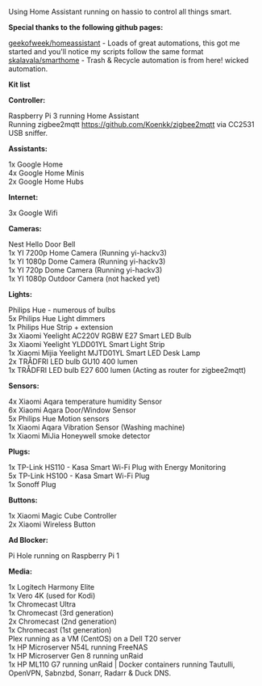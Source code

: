 Using Home Assistant running on hassio to control all things smart.<br />

<b>Special thanks to the following github pages:</b>

<a href="https://github.com/geekofweek/homeassistant">geekofweek/homeassistant</a> - Loads of great automations, this got me started and you'll notice my scripts follow the same format<br />
<a href="https://github.com/skalavala/smarthome">skalavala/smarthome</a> - Trash & Recycle automation is from here! wicked automation.

<b>Kit list</b>

<b>Controller:</b>

Raspberry Pi 3 running Home Assistant<br />
Running zigbee2mqtt https://github.com/Koenkk/zigbee2mqtt  via CC2531 USB sniffer.

<b>Assistants:</b>

1x Google Home<br />
4x Google Home Minis<br />
2x Google Home Hubs<br />

<b>Internet:</b>

3x Google Wifi

<b>Cameras:</b>

Nest Hello Door Bell<br />
1x YI 7200p Home Camera (Running yi-hackv3)<br />
1x YI 1080p Dome Camera (Running yi-hackv3)<br />
1x YI 720p Dome Camera (Running yi-hackv3)<br />
1x YI 1080p Outdoor Camera (not hacked yet)

<b>Lights:</b>

Philips Hue - numerous of bulbs<br />
5x Philips Hue Light dimmers<br />
1x Philips Hue Strip + extension<br />
3x Xiaomi Yeelight AC220V RGBW E27 Smart LED Bulb<br />
3x Xiaomi Yeelight YLDD01YL Smart Light Strip<br />
1x Xiaomi Mijia Yeelight MJTD01YL Smart LED Desk Lamp<br />
2x TRÅDFRI  LED bulb GU10 400 lumen<br />
1x TRÅDFRI  LED bulb E27 600 lumen (Acting as router for zigbee2mqtt)<br />

<b>Sensors:</b>

4x Xiaomi Aqara temperature humidity Sensor<br />
6x Xiaomi Aqara Door/Window Sensor<br />
5x Philips Hue Motion sensors<br />
1x Xiaomi Aqara Vibration Sensor (Washing machine)<br />
1x Xiaomi MiJia Honeywell smoke detector

<b>Plugs:</b>

1x TP-Link HS110 - Kasa Smart Wi-Fi Plug with Energy Monitoring<br />
5x TP-Link HS100 - Kasa Smart Wi-Fi Plug<br />
1x Sonoff Plug

<b>Buttons:</b>

1x Xiaomi Magic Cube Controller<br />
2x Xiaomi Wireless Button

<b>Ad Blocker:</b>

Pi Hole running on Raspberry Pi 1

<b>Media:</b>

1x Logitech Harmony Elite<br />
1x Vero 4K (used for Kodi)<br />
1x Chromecast Ultra<br />
1x Chromecast (3rd generation)<br />
2x Chromecast (2nd generation)<br />
1x Chromecast (1st generation)<br />
Plex running as a VM (CentOS) on a Dell T20 server<br />
1x HP Microserver N54L running FreeNAS<br />
1x HP Microserver Gen 8 running unRaid<br />
1x HP ML110 G7 running unRaid | Docker containers running Tautulli, OpenVPN, Sabnzbd, Sonarr, Radarr & Duck DNS.
